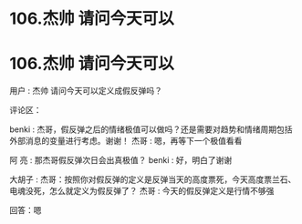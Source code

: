# 106.杰帅 请问今天可以

# 106.杰帅 请问今天可以

用户 : 杰帅 请问今天可以定义成假反弹吗？

评论区：

benki : 杰哥，假反弹之后的情绪极值可以做吗？还是需要对趋势和情绪周期包括外部消息的变量进行考虑。谢谢！ 杰哥 : 嗯，再等下一个极值看看

阿 亮 : 那杰哥假反弹次日会出真极值？ benki : 好，明白了谢谢

大胡子 : 杰哥：按照你对假反弹的定义是反弹当天的高度票死，今天高度票兰石、电魂没死，怎么就定义为假反弹了？ 杰哥 : 今天的假反弹定义是行情不够强

回答：嗯